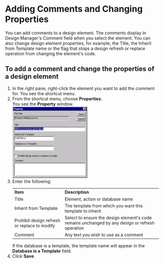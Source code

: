 # Adding Comments and Changing Properties

You can add comments to a design element. The comments display in Design Manager's Comment field when you select the element. You can also change design element properties, for example, the Title, the Inherit from Template name or the flag that stops a design refresh or replace operation from changing the element's code. 

## To add a comment and change the properties of a design element
1. In the right pane, right-click the element you want to add the comment for. You see the shortcut menu.
2. From the shortcut menu, choose **Properties**.  
   You see the **Property** window.  
   ![Property Window](img/comments.png)
3. Enter the following:  
   <div><table>
     <tr><th>Item</th><th>Description</th></tr>
     <tr><td>Title</td><td>Element, action or database name</td></tr>
     <tr><td>Inherit from Template</td><td>The template from which you want this template to inherit</td></tr>
     <tr><td>Prohibit design refresh or replace to modify</td><td>Select to ensure the design element's code remains unchanged by any design or refresh operation</td></tr>
     <tr><td>Comment</td><td>Any text you wish to use as a comment</td></tr>
   </table>  
   If the database is a template, the template name will appear in the <b>Database is a Template</b> field.</div>
4. Click **Save**.